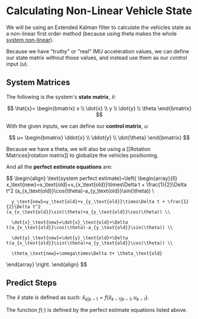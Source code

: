 # Calculating Non-Linear Vehicle State

We will be using an Extended Kalman filter to calculate the vehicles state as a non-linear first order method (because using theta makes the whole [system non-linear](https://en.wikipedia.org/wiki/Nonlinear_system)).

Because we have "truthy" or "real" IMU acceleration values, we can define our state matrix without those values, and instead use them as our *control* input ($u$).

## System Matrices
The following is the system's **state matrix**, $\hat{x}$:

$$
\hat{x}=
\begin{bmatrix}  
x \\
\dot{x} \\
y  \\
\dot{y} \\
\theta
\end{bmatrix}
$$

With the given inputs, we can define our **control matrix**, $u$:

$$
u=
\begin{bmatrix}  
\ddot{x} \\
\ddot{y} \\
\dot{\theta}
\end{bmatrix}
$$

Because we have a theta, we will also be using a [[Rotation Matrices|rotation matrix]] to globalize the vehicles positioning.

And all the **perfect estimate equations** are:

$$
\begin{align}
   \text{system perfect estimate}=\left\{
\begin{array}{ll}
      x_\text{new}=x_\text{old}+v_{x_\text{old}}\times\Delta t + \frac{1}{2}\Delta t^2 (a_{x_\text{old}}\cos(\theta)-a_{y_\text{old}}\sin(\theta)) \\
	  
	  y_\text{new}=y_\text{old}+v_{y_\text{old}}\times\Delta t + \frac{1}{2}\Delta t^2 (a_{x_\text{old}}\sin(\theta)+a_{y_\text{old}}\cos(\theta)) \\
	
	  \dot{x}_\text{new}=\dot{x}_\text{old}+\Delta t(a_{x_\text{old}}\cos(\theta)-a_{y_\text{old}}\sin(\theta)) \\
	  
	  \dot{y}_\text{new}=\dot{y}_\text{old}+\Delta t(a_{x_\text{old}}\sin(\theta)+a_{y_\text{old}}\cos(\theta)) \\
	  
	  \theta_\text{new}=\omega\times\Delta t+ \theta_\text{old}
\end{array} 
\right. 
\end{align}
$$

## Predict Steps

The $\hat{x}$ state is defined as such: $\hat{x}_{k|k-1}=f(\hat{x}_{k-1|k-1},u_{k-1})$.

The function $f(\cdot)$ is defined by the perfect estimate equations listed above.